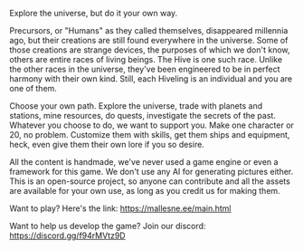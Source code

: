 Explore the universe, but do it your own way. 

Precursors, or "Humans" as they called themselves, disappeared millennia ago, but their creations are still found everywhere in the universe.
Some of those creations are strange devices, the purposes of which we don't know, others are entire races of living beings.
The Hive is one such race. Unlike the other races in the universe, they've been engineered to be in perfect harmony with their own kind.
Still, each Hiveling is an individual and you are one of them.

Choose your own path. Explore the universe, trade with planets and stations, mine resources, do quests, investigate the secrets of the past.
Whatever you choose to do, we want to support you.
Make one character or 20, no problem. 
Customize them with skills, get them ships and equipment, heck, even give them their own lore if you so desire.

All the content is handmade, we've never used a game engine or even a framework for this game.
We don't use any AI for generating pictures either.
This is an open-source project, so anyone can contribute and all the assets are available for your own use, as long as you credit us for making them.

Want to play? Here's the link: https://mallesne.ee/main.html

Want to help us develop the game? Join our discord: https://discord.gg/f94rMVtz9D
